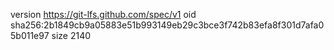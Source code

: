 version https://git-lfs.github.com/spec/v1
oid sha256:2b1849cb9a05883e51b993149eb29c3bce3f742b83efa8f301d7afa05b011e97
size 2140
